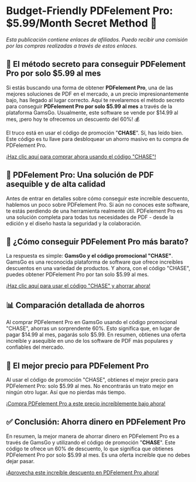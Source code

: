 # Budget-Friendly PDFelement Pro: $5.99/Month Secret Method 🚀

*Esta publicación contiene enlaces de afiliados. Puedo recibir una comisión por las compras realizadas a través de estos enlaces.*

## 🎁 El método secreto para conseguir PDFelement Pro por solo $5.99 al mes

Si estás buscando una forma de obtener **PDFelement Pro**, una de las mejores soluciones de PDF en el mercado, a un precio impresionantemente bajo, has llegado al lugar correcto. Aquí te revelaremos el método secreto para conseguir **PDFelement Pro por solo $5.99 al mes** a través de la plataforma GamsGo. Usualmente, este software se vende por $14.99 al mes, ¡pero hoy te ofrecemos un descuento del 60%! 💰

El truco está en usar el código de promoción "**CHASE**". Sí, has leído bien. Este código es tu llave para desbloquear un ahorro masivo en tu compra de PDFelement Pro. 

[¡Haz clic aquí para comprar ahora usando el código "CHASE"!](https://www.gamsgo.com/partner/ykeX7B)

## 📣 PDFelement Pro: Una solución de PDF asequible y de alta calidad

Antes de entrar en detalles sobre cómo conseguir este increíble descuento, hablemos un poco sobre PDFelement Pro. Si aún no conoces este software, te estás perdiendo de una herramienta realmente útil. PDFelement Pro es una solución completa para todas tus necesidades de PDF - desde la edición y el diseño hasta la seguridad y la colaboración. 

## 💸 ¿Cómo conseguir PDFelement Pro más barato?

La respuesta es simple: **GamsGo y el código promocional "CHASE"**. GamsGo es una reconocida plataforma de software que ofrece increíbles descuentos en una variedad de productos. Y ahora, con el código "CHASE", puedes obtener PDFelement Pro por tan solo $5.99 al mes.

[¡Haz clic aquí para usar el código "CHASE" y ahorrar ahora!](https://www.gamsgo.com/partner/ykeX7B)

## 📊 Comparación detallada de ahorros 

Al comprar PDFelement Pro en GamsGo usando el código promocional "CHASE", ahorras un sorprendente 60%. Esto significa que, en lugar de pagar $14.99 al mes, pagarás solo $5.99. En resumen, obtienes una oferta increíble y asequible en uno de los software de PDF más populares y confiables del mercado.

## 🎉 El mejor precio para PDFelement Pro

Al usar el código de promoción "CHASE", obtienes el mejor precio para PDFelement Pro: solo $5.99 al mes. No encontrarás un trato mejor en ningún otro lugar. Así que no pierdas más tiempo. 

[¡Compra PDFelement Pro a este precio increíblemente bajo ahora!](https://www.gamsgo.com/partner/ykeX7B)

## ✅ Conclusión: Ahorra dinero en PDFelement Pro 

En resumen, la mejor manera de ahorrar dinero en PDFelement Pro es a través de GamsGo y utilizando el código de promoción "**CHASE**". Este código te ofrece un 60% de descuento, lo que significa que obtienes PDFelement Pro por solo $5.99 al mes. Es una oferta increíble que no debes dejar pasar.

[¡Aprovecha este increíble descuento en PDFelement Pro ahora!](https://www.gamsgo.com/partner/ykeX7B)